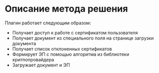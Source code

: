 # Описание метода решения
Плагин работает следующим образом:
+ Получает доступ к работе с сертификатом пользователя
+ Получает документ из специального поля на странице загрузки документа
+ Получает список отклоненных сертификатов
+ Формирует ЭП с помощью алгоритма из библиотеки критпопровайдера
+ Загружает документ и ЭП
